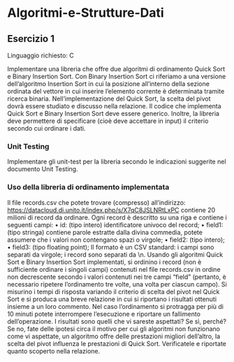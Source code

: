 # Algoritmi-e-Strutture-Dati

## Esercizio 1
Linguaggio richiesto: C

Implementare una libreria che offre due algoritmi di ordinamento Quick Sort e Binary Insertion Sort. Con Binary Insertion Sort ci riferiamo a una versione dell’algoritmo Insertion Sort in cui la posizione all’interno della sezione ordinata del vettore in cui inserire l’elemento corrente è determinata tramite ricerca binaria. Nell’implementazione del Quick Sort, la scelta del pivot dovrà essere studiato e discusso nella relazione.
Il codice che implementa Quick Sort e Binary Insertion Sort deve essere generico. Inoltre, la libreria deve permettere di specificare (cioè deve accettare in input) il criterio secondo cui ordinare i dati.

### Unit Testing
Implementare gli unit-test per la libreria secondo le indicazioni suggerite nel documento Unit Testing.
### Uso della libreria di ordinamento implementata
Il file records.csv che potete trovare (compresso) all’indirizzo: https://datacloud.di.unito.it/index.php/s/X7qC8JSLNRtLxPC contiene 20 milioni di record da ordinare. Ogni record è descritto su una riga e contiene i seguenti campi:
• id: (tipo intero) identificatore univoco del record;
• field1: (tipo stringa) contiene parole estratte dalla divina commedia, potete assumere che i valori non contengano spazi o virgole;
• field2: (tipo intero);
• field3: (tipo floating point);
Il formato è un CSV standard: i campi sono separati da virgole; i record sono separati da \n.
Usando gli algoritmi Quick Sort e Binary Insertion Sort implementati, si ordinino i record (non è sufficiente ordinare i singoli campi) contenuti nel file records.csv in ordine non decrescente secondo i valori contenuti nei tre campi “field” (pertanto, è necessario ripetere l’ordinamento tre volte, una volta per ciascun campo).
Si misurino i tempi di risposta variando il criterio di scelta del pivot nel Quick Sort e si produca una breve relazione in cui si riportano i risultati ottenuti insieme a un loro commento. Nel caso l’ordinamento si protragga per più di 10 minuti potete interrompere l’esecuzione e riportare un fallimento dell’operazione. I risultati sono quelli che vi sareste aspettati? Se sì, perché? Se no, fate delle ipotesi circa il motivo per cui gli algoritmi non funzionano come vi aspettate, un algoritmo offre delle prestazioni migliori dell’altro, la scelta del pivot influenza le prestazioni di Quick Sort. Verificatele e riportate quanto scoperto nella relazione.

